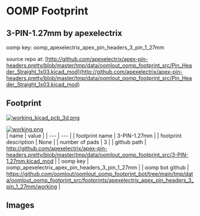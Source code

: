 # OOMP Footprint  
## 3-PIN-1.27mm  by apexelectrix  
  
oomp key: oomp_apexelectrix_apex_pin_headers_3_pin_1_27mm  
  
source repo at: [http://github.com/apexelectrix/apex-pin-headers.pretty/blob/master/tmp/data/oomlout_oomp_footprint_src/Pin_Header_Straight_1x03.kicad_mod](http://github.com/apexelectrix/apex-pin-headers.pretty/blob/master/tmp/data/oomlout_oomp_footprint_src/Pin_Header_Straight_1x03.kicad_mod)  
## Footprint  
  
[![working_kicad_pcb_3d.png](working_kicad_pcb_3d_600.png)](working_kicad_pcb_3d.png)  
  
[![working.png](working_600.png)](working.png)  
| name | value | 
| --- | --- | 
| footprint name | 3-PIN-1.27mm | 
| footprint description | None | 
| number of pads | 3 | 
| github path | http://github.com/apexelectrix/apex-pin-headers.pretty/blob/master/tmp/data/oomlout_oomp_footprint_src/3-PIN-1.27mm.kicad_mod | 
| oomp key | oomp_apexelectrix_apex_pin_headers_3_pin_1_27mm | 
| oomp bot github | https://github.com/oomlout/oomlout_oomp_footprint_bot/tree/main/tmp/data/oomlout_oomp_footprint_src/footprints/apexelectrix_apex_pin_headers_3_pin_1_27mm/working | 
## Images  
